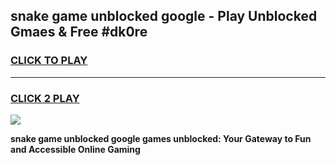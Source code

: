 
## snake game unblocked google - Play Unblocked Gmaes & Free #dk0re
<h3>
<a href="https://news.freeplayer.one?title=snake_game_unblocked_google&ref=26F">CLICK TO PLAY</a></h3>
<hr>

<h3>
<a href="https://news.freeplayer.one?title=snake_game_unblocked_google&ref=26F">CLICK 2 PLAY</a>
  
</h3>

<a href="https://news.freeplayer.one?title=snake_game_unblocked_google&ref=26F/"><img src="https://clearcache.store/games.png"></a>


**snake game unblocked google games unblocked: Your Gateway to Fun and Accessible Online Gaming**
